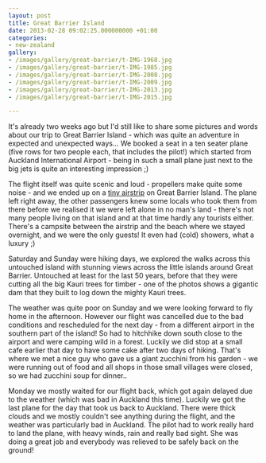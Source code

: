 ```yaml
---
layout: post
title: Great Barrier Island
date: 2013-02-28 09:02:25.000000000 +01:00
categories:
- new-zealand
gallery:
- /images/gallery/great-barrier/t-IMG-1968.jpg
- /images/gallery/great-barrier/t-IMG-1985.jpg
- /images/gallery/great-barrier/t-IMG-2008.jpg
- /images/gallery/great-barrier/t-IMG-2009.jpg
- /images/gallery/great-barrier/t-IMG-2013.jpg
- /images/gallery/great-barrier/t-IMG-2015.jpg

---
```

It's already two weeks ago but I'd still like to share some pictures and words about our trip to Great Barrier Island - which was quite an adventure in expected and unexpected ways...
We booked a seat in a ten seater plane (five rows for two people each, that includes the pilot!) which started from Auckland International Airport - being in such a small plane just next to the big jets is quite an interesting impression ;)

The flight itself was quite scenic and loud - propellers make quite some noise - and we ended up on a <a href="http://www.openstreetmap.org/?lat=-36.1443&amp;lon=175.4213&amp;zoom=14&amp;layers=M">tiny airstrip</a> on Great Barrier Island. The plane left right away, the other passengers knew some locals who took them from there before we realised it we were left alone in no man's land - there's not many people living on that island and at that time hardly any tourists either. There's a campsite between the airstrip and the beach where we stayed overnight, and we were the only guests! It even had (cold) showers, what a luxury ;)

Saturday and Sunday were hiking days, we explored the walks across this untouched island with stunning views across the little islands around Great Barrier. Untouched at least for the last 50 years, before that they were cutting all the big Kauri trees for timber - one of the photos shows a gigantic dam that they built to log down the mighty Kauri trees. 

The weather was quite poor on Sunday and we were looking forward to fly home in the afternoon. However our flight was cancelled due to the bad conditions and rescheduled for the next day - from a different airport in the southern part of the island! So had to hitchhike down south close to the airport and were camping wild in a forest.
Luckily we did stop at a small cafe earlier that day to have some cake after two days of hiking. That's where we met a nice guy who gave us a giant zucchini from his garden - we were running out of food and all shops in those small villages were closed, so we had zucchini soup for dinner..

Monday we mostly waited for our flight back, which got again delayed due to the weather (which was bad in Auckland this time). Luckily we got the last plane for the day that took us back to Auckland. There were thick clouds and we mostly couldn't see anything during the flight, and the weather was particularly bad in Auckland. The pilot had to work really hard to land the plane, with heavy winds, rain and really bad sight. She was doing a great job and everybody was relieved to be safely back on the ground!

